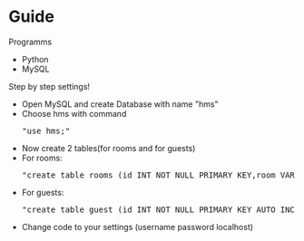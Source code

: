 <h1>Guide</h1>
<p>Programms<p>
<ul>
  <li>Python</li>
  <li>MySQL</li>
</ul>

<p>Step by step settings!</p>
<ul>
  <li>Open MySQL and create Database with name "hms"</li>
  <li>Choose hms with command <pre>"use hms;"</pre></li>
  <li>Now create 2 tables(for rooms and for guests)</li>
  <li>For rooms: <pre>"create table rooms (id INT NOT NULL PRIMARY KEY,room VARCHAR(3),luxe BOOLEAN,price VARCHAR(150),busy BOOLEAN);"</pre></li>
  <li>For guests: <pre>"create table guest (id INT NOT NULL PRIMARY KEY AUTO_INCREMENT,name VARCHAR(150),surname VARCHAR(150),passport_id INT,xona_raqam INT);"</pre></li>
  <li>Change code to your settings (username password localhost)</li>
</ul>
